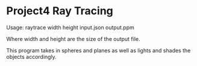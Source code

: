 # Project4 Ray Tracing

Usage: raytrace width height input.json output.ppm

Where width and height are the size of the output file.

This program takes in spheres and planes as well as lights and shades the objects accordingly.
